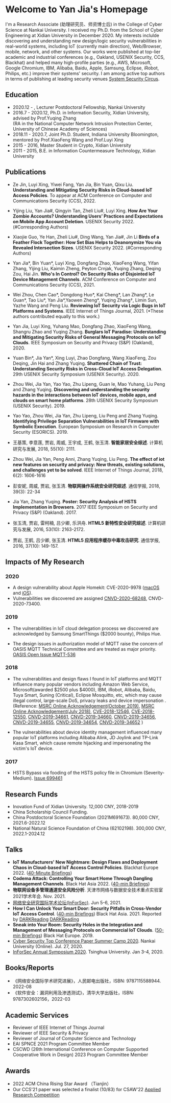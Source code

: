 # Welcome to Yan Jia's Homepage

I'm a Research Associate (助理研究员、师资博士后) in the College of Cyber Science at Nankai University. I received my Ph.D. from the School of Cyber Engineering at Xidian University in December 2020. My interests inclulde discovering and understanding new design/logic security vulnerabilities in real-world systems, including IoT (currently main direction), Web/Browser, mobile, network, and other systems. Our works were published at top-lier academic and industrial conferences (e.g., Oakland, USENIX Security, CCS, Blackhat) and helped many high-profile parties (e.g., AWS, Microsoft, Google Chromium, IBM, Alibaba, Baidu, Apple, Samsung, Eclipse, iRobot, Philips, etc.) improve their systems' security. 
I am among active top authors in terms of publishing at leading security venues [System Security Circus](https://www.s3.eurecom.fr/~balzarot/security-circus/authors.html).


## Education

+ 2020.12 - ,  Lecturer Postdoctoral Fellowship, Nankai University
+ 2016.7 - 2020.12, Ph.D. in Information Security, Xidian University, advised by Prof.Yuqing Zhang  
(RA in the National Computer Network Intrusion Protection Center, University of Chinese Academy of Sciences)
+ 2018.11 - 2020.7, Joint Ph.D. Student, Indiana University Bloomington, mentored by Prof.XiaoFeng Wang and Prof.Luyi Xing
+ 2015 - 2016, Master Student in Crypto, Xidian University
+ 2011 - 2015, B.E. in Information Countermeasure Technology, Xidian University

## Publications 
+ Ze Jin, Luyi Xing, Yiwei Fang, Yan Jia, Bin Yuan, Qixu Liu. **Understanding and Mitigating Security Risks in Cloud-based IoT Access Policies**. To appear at ACM Conference on Computer and Communications Security (CCS), 2022.
+ Yijing Liu, Yan Jia#, Qingyin Tan, Zheli Liu#, Luyi Xing. **How Are Your Zombie Accounts? Understanding Users’ Practices and Expectations on Mobile App Account Deletion**. USENIX Security 2022. (#Corresponding Authors)
+ Xiaojie Guo, Ye Han, Zheli Liu#, Ding Wang, Yan Jia#, Jin Li **Birds of a Feather Flock Together: How Set Bias Helps to Deanonymize You via Revealed Intersection Sizes**. USENIX Security 2022. (#Corresponding Authors)
+ Yan Jia\*, Bin Yuan\*, Luyi Xing, Dongfang Zhao, XiaoFeng Wang, Yifan Zhang, Yijing Liu, Kaimin Zheng, Peyton Crnjak, Yuqing Zhang, Deqing Zou, Hai Jin. **Who's In Control? On Security Risks of Disjointed IoT Device Management Channels**. ACM Conference on Computer and Communications Security (CCS), 2021.
+ Wei Zhou, Chen Cao\*, Dongdong Huo\*, Kai Cheng\*, Lan Zhang\*, Le Guan\*, Tao Liu\*, Yan Jia\*,Yaowen Zheng\*, Yuqing Zhang†, Limin Sun, Yazhe Wang and Peng Liu. 
**Reviewing IoT Security via Logic Bugs in IoT Platforms and Systems**.
IEEE Internet of Things Journal, 2021. (*These authors contributed equally to this work.)
+ Yan Jia, Luyi Xing, Yuhang Mao, Dongfang Zhao, XiaoFeng Wang, Shangru Zhao and Yuqing Zhang.
**Burglars IoT Paradise: Understanding and Mitigating Security Risks of General Messaging Protocols on IoT Clouds**. 
IEEE Symposium on Security and Privacy (S&P) (Oakland), 2020.
+ Yuan Bin\*, Jia Yan\*, Xing Luyi, Zhao Dongfang, Wang XiaoFeng, Zou Deqing, Jin Hai and Zhang Yuqing. 
**Shattered Chain of Trust: Understanding Security Risks in Cross-Cloud IoT Access Delegation**. 
29th USENIX Security Symposium (USENIX Security). 2020.
+ Zhou Wei, Jia Yan, Yao Yao, Zhu Lipeng, Guan le, Mao Yuhang, Liu Peng and Zhang Yuqing. 
**Discovering and understanding the security hazards in the interactions between IoT devices, mobile apps, and clouds on smart home platforms**.
28th USENIX Security Symposium (USENIX Security). 2019.
+ Yao Yao, Zhou Wei, Jia Yan, Zhu Lipeng, Liu Peng and Zhang Yuqing. 
**Identifying Privilege Separation Vulnerabilities in IoT Firmware with Symbolic Execution**. 
European Symposium on Research in Computer Security (ESORICS). 2019.
+ 王基策, 李意莲, 贾岩, 周威, 王宇成, 王鹤, 张玉清. 
**智能家居安全综述**. 
计算机研究与发展, 2018, 55(10): 2111.
+ Zhou Wei, Jia Yan, Peng Anni, Zhang Yuqing, Liu Peng. 
**The effect of iot new features on security and privacy: New threats, existing solutions, and challenges yet to be solved**.
IEEE Internet of Things Journal, 2018, 6(2): 1606-1616
+ 彭安妮, 周威, 贾岩, 张玉清.
**物联网操作系统安全研究综述**. 
通信学报, 2018, 39(3): 22-34

+ Jia Yan, Zhang Yuqing. 
**Poster: Security Analysis of HSTS Implementation in Browsers**.
2017 IEEE Symposium on Security and Privacy (S&P) (Oakland). 2017.

+ 张玉清, 贾岩, 雷柯楠, 吕少卿, 乐洪舟. 
**HTML5 新特性安全研究综述**. 
计算机研究与发展, 2016, 53(10): 2163-2172.

+ 贾岩, 王鹤, 吕少卿, 张玉清. 
**HTML5 应用程序缓存中毒攻击研究**. 
通信学报, 2016, 37(10): 149-157.


## Impacts of My Research

### 2020
+ A design vulnerability about Apple Homekit: CVE-2020-9978 ([macOS](https://support.apple.com/en-us/HT212011) and [iOS](https://support.apple.com/en-us/HT211850)).
+ Vulnerabilities we discovered are assigned [CNVD-2020-68248](https://www.cnvd.org.cn/flaw/show/2621899), CNVD-2020-73400.

### 2019
+ The vulnerabilities in IoT cloud delegation process we discovered are acknowledged by Samsung SmartThings ($2000 bounty), Philips Hue.     

+ The design issues in authorization model of MQTT raise the concern of OASIS MQTT Technical Committee and are treated as major priority. [OASIS Open Issue MQTT-536](https://issues.oasis-open.org/projects/MQTT/issues/MQTT-536?filter=allopenissues)

### 2018
+ The vulnerabilities and design flaws I found in IoT platforms and MQTT influence many popular vendors including Amazon Web Service, Microsoft(awarded $2500 plus $4000), IBM, iRobot, Alibaba, Baidu, Tuya Smart, Suning (Critical), Eclipse Mosquitto, etc, which may cause illegal control, large-scale DoS, privacy leaks and device impersonation  .
(Reference:
    [MSRC Online Acknowledgement(October 2019)](https://portal.msrc.microsoft.com/en-us/security-guidance/researcher-acknowledgments-online-services),
    [MSRC Online Acknowledgement(July 2018)](https://www.microsoft.com/en-us/msrc/researcher-acknowledgments-online-services-archive?rtc=1),
    [CVE-2018-12546](https://bugs.eclipse.org/bugs/show_bug.cgi?id=543127), 
    [CVE-2018-12550](https://bugs.eclipse.org/bugs/show_bug.cgi?id=541870),
    [CNVD-2019-34661](https://www.cnvd.org.cn/flaw/show/CNVD-2019-34661), 
    [CNVD-2019-34660](https://www.cnvd.org.cn/flaw/show/CNVD-2019-34660),
    [CNVD-2019-34656](https://www.cnvd.org.cn/flaw/show/CNVD-2019-34656),
    [CNVD-2019-34655](https://www.cnvd.org.cn/flaw/show/CNVD-2019-34655),
    [CNVD-2019-34654](https://www.cnvd.org.cn/flaw/show/CNVD-2019-34654),
    [CNVD-2019-34652](https://www.cnvd.org.cn/flaw/show/CNVD-2019-34652)
 )

+ The vulnerabilities about device identity management influenced many popular IoT platforms including Alibaba Alink, JD Joylink and TP-Link Kasa Smart, which cause remote hijacking and impersonating the victim's IoT device.

### 2017
+ HSTS Bypass via fooding of the HSTS policy file in Chromium (Severity-Medium). [Issue 699461](https://bugs.chromium.org/p/chromium/issues/detail?id=699461)

## Research Funds

+ Inovation Fund of Xidian University. 12,000 CNY, 2018-2019
+ China Scholarship Council Funding. 
+ China Postdoctoral Science Foundation (2021M691673). 80,000 CNY, 2021.6-2022.12
+ National Natural Science Foundation of China (62102198). 300,000 CNY, 2022.1-2024.12

## Talks
+ **IoT Manufacturers' New Nightmare: Design Flaws and Deployment Chaos in Cloud-based IoT Access Control Policies**. Blackhat Europe 2022. ([40-Minute Briefings](https://www.blackhat.com/eu-22/briefings/schedule/index.html#iot-manufacturers-new-nightmare-design-flaws-and-deployment-chaos-in-cloud-based-iot-access-control-policies-29365))
+  **Codema Attack: Controlling Your Smart Home Through Dangling Management Channels**. Black Hat Asia 2022. ([40-min Briefings](https://www.blackhat.com/asia-22/briefings/schedule/#codema-attack-controlling-your-smart-home-through-dangling-management-channels-26064))
+ **物联网设备多管理通道安全风险分析**. 天津市网络与数据安全技术重点实验室2021学术年会. Nov. 2021.
+ [网络安全研究国际学术论坛(InForSec)](https://www.inforsec.org/wp/?p=4795). Jun 5-6, 2021.
+ **How I Can Unlock Your Smart Door: Security Pitfalls in Cross-Vendor IoT Access Control**. ([40-min Briefings](https://www.blackhat.com/asia-21/briefings/schedule/index.html#how-i-can-unlock-your-smart-door-security-pitfalls-in-cross-vendor-iot-access-control-21816)) Black Hat Asia. 2021. Reported by [DARKReading](https://www.darkreading.com/perimeter/security-gaps-in-iot-access-control-threaten-devices-and-users/d/d-id/1340716) [DARKReading](https://www.darkreading.com/theedge/black-hat-asia-speakers-share-secrets-about-sandboxes-smart-doors-and-security/b/d-id/1340867)
+ **Sneak into Your Room: Security Holes in the Integration and Management of Messaging Protocols on Commercial IoT Clouds**. ([50-min Briefings](https://www.blackhat.com/eu-19/briefings/schedule/index.html#sneak-into-your-room-security-holes-in-the-integration-and-management-of-messaging-protocols-on-commercial-iot-clouds-17247))
Black Hat Europe. 2019.
+ [Cyber Security Top Conference Paper Summer Camp 2020](https://cc.nankai.edu.cn/2020/0820/c13291a291500/page.htm). Nankai University (Online). Jul. 27, 2020. 
+ [InForSec Annual Symposium 2020](http://www.inforsec.org/wp/?p=3822). Tsinghua University. Jan 3-4, 2020.

## Books/Reports
+ 《网络安全国际学术研究进展》，人民邮电出版社，ISBN: 9787115588944. 2022-08
+ 《软件安全：漏洞利用及渗透测试》，清华大学出版社，ISBN: 9787302602156，2022-03

## Academic Services
+ Reviewer of IEEE Internet of Things Journal
+ Reviewer of IEEE Security & Privacy
+ Reviewer of Journal of Computer Science and Technology
+ EAI SPNCE 2021 Program Committee Member
+ CSCWD (26th International Conference on Computer Supported Cooperative Work in Design) 2023 Program Committee Member
## Awards
+ 2022 ACM China Rising Star Award （Tianjin）
+ Our CCS'21 paper was selected a finalist (10/83) for CSAW'22 [Applied Research Competition](https://www.csaw.io/research)
